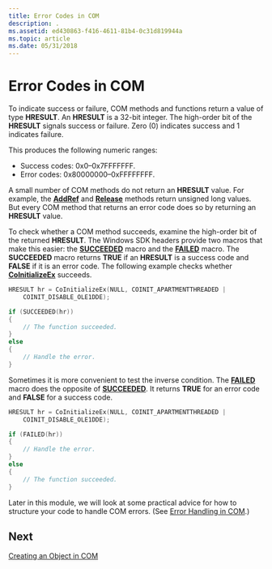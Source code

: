 ```yaml
---
title: Error Codes in COM
description: .
ms.assetid: ed430863-f416-4611-81b4-0c31d819944a
ms.topic: article
ms.date: 05/31/2018
---
```


# Error Codes in COM

To indicate success or failure, COM methods and functions return a value of type **HRESULT**. An **HRESULT** is a 32-bit integer. The high-order bit of the **HRESULT** signals success or failure. Zero (0) indicates success and 1 indicates failure.

This produces the following numeric ranges:

-   Success codes: 0x0–0x7FFFFFFF.
-   Error codes: 0x80000000–0xFFFFFFFF.

A small number of COM methods do not return an **HRESULT** value. For example, the [**AddRef**](/windows/desktop/api/unknwn/nf-unknwn-iunknown-addref) and [**Release**](/windows/desktop/api/unknwn/nf-unknwn-iunknown-release) methods return unsigned long values. But every COM method that returns an error code does so by returning an **HRESULT** value.

To check whether a COM method succeeds, examine the high-order bit of the returned **HRESULT**. The Windows SDK headers provide two macros that make this easier: the [**SUCCEEDED**](/windows/desktop/api/winerror/nf-winerror-succeeded) macro and the [**FAILED**](/windows/desktop/api/winerror/nf-winerror-failed) macro. The **SUCCEEDED** macro returns **TRUE** if an **HRESULT** is a success code and **FALSE** if it is an error code. The following example checks whether [**CoInitializeEx**](/windows/desktop/api/combaseapi/nf-combaseapi-coinitializeex) succeeds.


```C++
HRESULT hr = CoInitializeEx(NULL, COINIT_APARTMENTTHREADED | 
    COINIT_DISABLE_OLE1DDE);

if (SUCCEEDED(hr))
{
    // The function succeeded.
}
else
{
    // Handle the error.
}
```



Sometimes it is more convenient to test the inverse condition. The [**FAILED**](/windows/desktop/api/winerror/nf-winerror-failed) macro does the opposite of [**SUCCEEDED**](/windows/desktop/api/winerror/nf-winerror-succeeded). It returns **TRUE** for an error code and **FALSE** for a success code.


```C++
HRESULT hr = CoInitializeEx(NULL, COINIT_APARTMENTTHREADED | 
    COINIT_DISABLE_OLE1DDE);

if (FAILED(hr))
{
    // Handle the error.
}
else
{
    // The function succeeded.
}
```



Later in this module, we will look at some practical advice for how to structure your code to handle COM errors. (See [Error Handling in COM](error-handling-in-com.md).)

## Next

[Creating an Object in COM](creating-an-object-in-com.md)

 

 